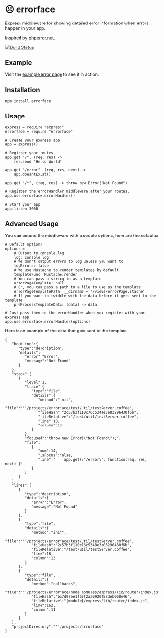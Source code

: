&#9785; errorface
=================

[Express](http://expressjs.com) middleware for showing detailed error information when errors happen in your app.  

Inspired by [phperror.net](http://phperror.net).

[![Build Status](https://secure.travis-ci.org/jgable/errorface.png)](http://travis-ci.org/jgable/errorface)

## Example

Visit the [example error page](http://jgable.github.com/errorface/example.html) to see it in action.

## Installation

    npm install errorface

## Usage

    express = require "express"
    errorface = require "errorface"

    # Create your express app
    app = express()

    # Register your routes
    app.get "/", (req, res) ->
        res.send "Hello World"
    
    app.get "/error", (req, res, next) ->
        app.doesntExist()
    
    app.get "/*", (req, res) -> throw new Error("Not Found")
    
    # Register the errorHandler middleware after your routes.
    app.use errorface.errorHandler()

    # Start your app
    app.listen 3000

## Advanced Usage

You can extend the middleware with a couple options, here are the defaults:

    # Default options
    options =
        # Output to console.log
        log: console.log
        # We don't output errors to log unless you want to
        logErrors: false
        # We use Mustache to render templates by default
        templateFunc: Mustache.render
        # You can pass a string in as a template
        errorPageTemplate: null
        # Or, you can pass a path to a file to use as the template
        errorPageTemplatePath: __dirname + "/views/errorPage.stache"
        # If you want to twiddle with the data before it gets sent to the template
        preProcessTemplateData: (data) -> data

    # Just pass them to the errorHandler when you register with your express app
    app.use errorface.errorHandler(options)

Here is an example of the data that gets sent to the template

    {
       "headLine":{
          "type":"description",
          "details":{
             "error":"Error",
             "message":"Not Found"
          }
       },
       "stack":[
          {
             "level":1,
             "trace":{
                "type":"file",
                "details":{
                   "method":"init",
                   "file":"''/projects/errorface/test/util/testServer.coffee",
                   "fileHash":"2c57b3f110c76c5348e3e03296430f6b",
                   "fileRelative":"/test/util/testServer.coffee",
                   "line":18,
                   "column":13
                }
             },
             "focused":"throw new Error(\"Not Found\");",
             "file":[
                {
                   "num":14,
                   "isFocus":false,
                   "line":"    app.get(\"/error\", function(req, res, next) {"
                }
             ]
          }
       ],
       "lines":[
          {
             "type":"description",
             "details":{
                "error":"Error",
                "message":"Not Found"
             }
          },
          {
             "type":"file",
             "details":{
                "method":"init",
                "file":"''/projects/errorface/test/util/testServer.coffee",
                "fileHash":"2c57b3f110c76c5348e3e03296430f6b",
                "fileRelative":"/test/util/testServer.coffee",
                "line":18,
                "column":13
             }
          },
          {
             "type":"file",
             "details":{
                "method":"callbacks",
                "file":"''/projects/errorface/node_modules/express/lib/router/index.js",
                "fileHash":"ba7d97ee1f59f2aa0920257deb060e46",
                "fileRelative":"[module]/express/lib/router/index.js",
                "line":162,
                "column":11
             }
          }
       ],
       "projectDirectory":"''/projects/errorface"
    }